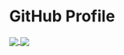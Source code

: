 # GitHub Profile

<a href="https://github.com/anuraghazra/github-readme-stats">
  <img align="center" src="https://github-readme-stats.vercel.app/api?username=saveriomiroddi&include_all_commits=true&show_icons=true" />
</a>

<a href="https://github.com/anuraghazra/convoychat">
  <img align="center" src="https://github-readme-stats.vercel.app/api/top-langs/?username=saveriomiroddi&hide=css,gherkin,html,java,m4,makefile,pascal,scss,scilab,vim%20script&langs_count=9&layout=compact" />
</a>

